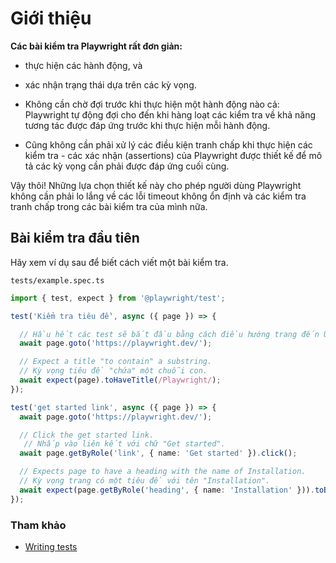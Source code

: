 # Giới thiệu

**Các bài kiểm tra Playwright rất đơn giản:**

- thực hiện các hành động, và
- xác nhận trạng thái dựa trên các kỳ vọng.

- Không cần chờ đợi trước khi thực hiện một hành động nào cả: Playwright tự động đợi cho đến khi hàng loạt các kiểm tra về khả năng tương tác được đáp ứng trước khi thực hiện mỗi hành động.

- Cũng không cần phải xử lý các điều kiện tranh chấp khi thực hiện các kiểm tra - các xác nhận (assertions) của Playwright được thiết kế để mô tả các kỳ vọng cần phải được đáp ứng cuối cùng.

Vậy thôi! Những lựa chọn thiết kế này cho phép người dùng Playwright không cần phải lo lắng về các lỗi timeout không ổn định và các kiểm tra tranh chấp trong các bài kiểm tra của mình nữa.


## Bài kiểm tra đầu tiên

Hãy xem ví dụ sau để biết cách viết một bài kiểm tra.

`tests/example.spec.ts`
```typescript
import { test, expect } from '@playwright/test';

test('Kiểm tra tiêu đề', async ({ page }) => {

  // Hầu hết các test sẽ bắt đầu bằng cách điều hướng trang đến URL. Sau đó sẽ có thể tương tác với các thành phần của trang.
  await page.goto('https://playwright.dev/');

  // Expect a title "to contain" a substring.
  // Kỳ vọng tiêu đề "chứa" một chuỗi con.
  await expect(page).toHaveTitle(/Playwright/);
});

test('get started link', async ({ page }) => {
  await page.goto('https://playwright.dev/');

  // Click the get started link.
   // Nhấp vào liên kết với chữ "Get started".
  await page.getByRole('link', { name: 'Get started' }).click();

  // Expects page to have a heading with the name of Installation.
  // Kỳ vọng trang có một tiêu đề với tên "Installation".
  await expect(page.getByRole('heading', { name: 'Installation' })).toBeVisible();
});
```

### Tham khảo

- [Writing tests](https://playwright.dev/docs/writing-tests)
